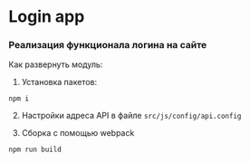 # Login app

### Реализация функционала логина на сайте

Как развернуть модуль:

1) Установка пакетов:

```shell
npm i 
```

2) Настройки адреса API в файле `src/js/config/api.config`


3) Сборка с помощью webpack

```shell
npm run build
```

